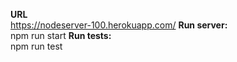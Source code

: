 <b>URL</b></br>
https://nodeserver-100.herokuapp.com/
<b>Run server:</b></br>
npm run start
<b>Run tests:</b></br>
npm run test
